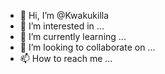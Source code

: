 - 👋 Hi, I’m @Kwakukilla
- 👀 I’m interested in ...
- 🌱 I’m currently learning ...
- 💞️ I’m looking to collaborate on ...
- 📫 How to reach me ...

<!---
Kwakukilla/Kwakukilla is a ✨ special ✨ repository because its `README.md` (this file) appears on your GitHub profile.
You can click the Preview link to take a look at your changes.
--->
